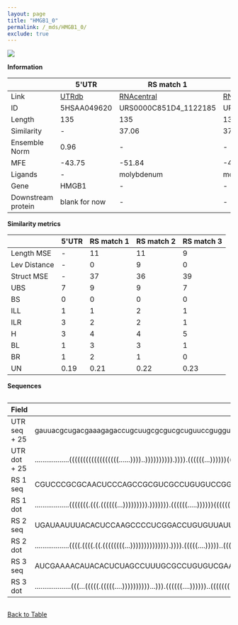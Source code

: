 ```yaml
---
layout: page
title: "HMGB1_0"
permalink: /_mds/HMGB1_0/
exclude: true
---
```




![](../../alns_9.28.22/aln_5HSAA049620_0.997.png?raw=true)


**Information**

| | 5'UTR       | RS match 1   | RS match 2  | RS match 3 |
| ---- | ----------- | ----------- | ----------- | ----------- |
| Link | <a href="http://utrdb.ba.itb.cnr.it/getutr/5HSAA049620/1" target="_blank" rel="noopener noreferrer">UTRdb</a>   | <a href="https://rnacentral.org/rna/URS0000C851D4/1122185" target="_blank" rel="noopener noreferrer">RNAcentral</a>     |<a href="https://rnacentral.org/rna/URS0000DA7FAE/642227" target="_blank" rel="noopener noreferrer">RNAcentral</a>  | <a href="https://rnacentral.org/rna/URS0000D8593D/83655" target="_blank" rel="noopener noreferrer">RNAcentral</a>   |
| ID | 5HSAA049620     | URS0000C851D4_1122185     | URS0000DA7FAE_642227     | URS0000D8593D_83655     |
| Length | 135     |  135    | 138   |  135    |
| Similarity | - | 37.06 | 37.86 | 39.05 |
| Ensemble Norm | 0.96 | - | - | - |
| MFE | -43.75 | -51.84 | -40.08 | -44.62 |
| Ligands | - | molybdenum | molybdenum | molybdenum |
| Gene | HMGB1 | - | - | - |
| Downstream protein | blank for now    |    -    | -  | - |


**Similarity metrics**

| | 5'UTR       | RS match 1   | RS match 2  | RS match 3 |
| ---- | ----------- | ----------- | ----------- | ----------- |
| Length MSE | - | 11 | 11 | 9 |
| Lev Distance | - | 0 | 9 | 0 |
| Struct MSE | - | 37 | 36 | 39 |
| UBS| 7 | 9 | 9 | 7 |
| BS | 0 | 0 | 0 | 0 |
| ILL | 1 | 1 | 2 | 1 |
| ILR | 3 | 2 | 2 | 1 |
| H | 3 | 4 | 4 | 5 |
| BL | 1 | 3 | 3 | 1 |
| BR | 1 | 2 | 1 | 0 |
| UN | 0.19 | 0.21 | 0.22 | 0.23 |

**Sequences**


<div style="overflow-x:auto;">

<table>
<colgroup>
<col width="30%" />
<col width="70%" />
</colgroup>
<thead>
<tr class="header">
<th>Field</th>
<th>Description</th>
</tr>
</thead>
<tbody>
<tr>
<td markdown="span">UTR seq + 25 </td>
<td markdown="span"> gauuacgcugacgaaagagaccugcuugcgcgucgcuguuccgugguccgcgcgagcguggucgggagccgcugguuccuggggugacccgcggagaaaaauaacuaaacATGGGCAAAGGAGATCCTAAGAAGC </td>
</tr>
<tr>
<td markdown="span">UTR dot + 25  </td>
<td markdown="span"> ..................((((((((((((((((((......))))..)))))))))).)))).((((((...))))))((((((..((.((......................))...))..))))))......
</td>
</tr>


<tr>
<td markdown="span">RS 1 seq </td>
<td markdown="span"> CGUCCCGCGCAACUCCCAGCCGCGUCGCCUGUGUCCGGUGGAUAUGGCAGCGCGGCCGUGGUCUUCGUGACCACCGGGCCGGUCUGGAAACGCACCGGUCUCCCGUAUUUGGAAAGGAGUCACAUGAAAAACCUC
</td>
</tr>


<tr>
<td markdown="span">RS 1 dot </td>
<td markdown="span"> ..................(((((((.(((.((((((...))))))))).))))))).((((((.....))))))(((((((((.((....)).)))))...)))).........(((..((....))....))).
</td>
</tr>


<tr>
<td markdown="span">RS 2 seq </td>
<td markdown="span"> UGAUAAUUUACACUCCAAGCCCCUCGGACCUGUGUUAUUGCUGAUAAUAUGGCUGACGGGCCGCAGUUUUAACUGCCAGGGUGUGGGAAGAAAUGACCACAUCUCCCGACUUCGGAAAGGUGUUCUUGUGUCUCAGUU
</td>
</tr>


<tr>
<td markdown="span">RS 2 dot </td>
<td markdown="span"> ..................((((.((((.((.((((((((...)))))))))))))).)))).(((((....)))))..((((((((..(....)..))))))))...(((...((((.....))))...)))......
</td>
</tr>


<tr>
<td markdown="span">RS 3 seq </td>
<td markdown="span"> AUCGAAAACAUACACUCUAGCCUUUGCGCCUGUGUCGAAAGAUAUGGUGCUCUGGCCGUGGCGGUUUCGCCACCAGGGUACAGAAAGAAAUGACUGUGCCUCCCGUAUCAGGAAAGGUGUACAUGGCAUCACAAC
</td>
</tr>


<tr>
<td markdown="span">RS 3 dot </td>
<td markdown="span"> ...................(((...(((((.(((((....))))))))))...))).((((((....))))))..((((((((..........)))))))).((......))...(((((.....))))).....
</td>
</tr>

</tbody>
</table>


</div>


[Back to Table](../../display)
